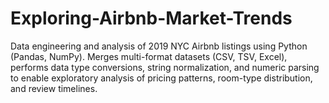 # Exploring-Airbnb-Market-Trends
Data engineering and analysis of 2019 NYC Airbnb listings using Python (Pandas, NumPy). Merges multi-format datasets (CSV, TSV, Excel), performs data type conversions, string normalization, and numeric parsing to enable exploratory analysis of pricing patterns, room-type distribution, and review timelines.
